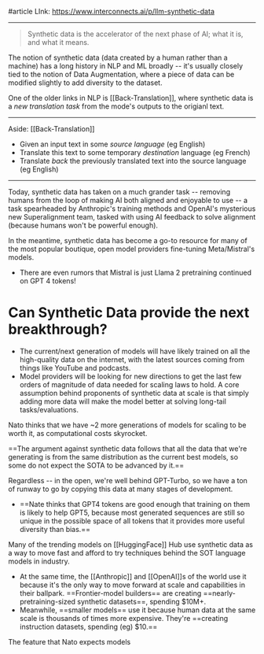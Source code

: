 #article 
LInk: https://www.interconnects.ai/p/llm-synthetic-data

----

> Synthetic data is the accelerator of the next phase of AI; what it is, and what it means.

The notion of synthetic data (data created by a human rather than a machine) has a long history in NLP and ML broadly -- it's usually closely tied to the notion of Data Augmentation, where a piece of data can be modified slightly to add diversity to the dataset.

One of the older links in NLP is [[Back-Translation]], where synthetic data is a *new translation task* from the mode's outputs to the origianl text.

---
Aside: [[Back-Translation]]
- Given an input text in some *source language* (eg English)
- Translate this text to some temporary *destination* language (eg French)
- Translate *back* the previously translated text into the source language (eg English)
---

Today, synthetic data has taken on a much grander task -- removing humans from the loop of making AI both aligned and enjoyable to use -- a task spearheaded by Anthropic's training methods and OpenAI's mysterious new Superalignment team, tasked with using AI feedback to solve alignment (because humans won't be powerful enough).

In the meantime, synthetic data has become a go-to resource for many of the most popular boutique, open model providers fine-tuning Meta/Mistral's models.
- There are even rumors that Mistral is just Llama 2 pretraining continued on GPT 4 tokens!

# Can Synthetic Data provide the next breakthrough?
- The current/next generation of models will have likely trained on all the high-quality data on the internet, with the latest sources coming from things like YouTube and podcasts. 
- Model providers will be looking for new directions to get the last few orders of magnitude of data needed for scaling laws to hold. A core assumption behind proponents of synthetic data at scale is that simply adding more data will make the model better at solving long-tail tasks/evaluations.

Nato thinks that we have ~2 more generations of models for scaling to be worth it, as computational costs skyrocket.

==The argument against synthetic data follows that all the data that we're generating is from the same distribution as the current best models, so some do not expect the SOTA to be advanced by it.==

Regardless -- in the open, we're well behind GPT-Turbo, so we have a ton of runway to go by copying this data at many stages of development.
- ==Nate thinks that GPT4 tokens are good enough that training on them is likely to help GPT5, because most generated sequences are still so unique in the possible space of all tokens that it provides more useful diversity than bias.==

Many of the trending models on [[HuggingFace]] Hub use synthetic data as a way to move fast and afford to try techniques behind the SOT language models in industry.
- At the same time, the [[Anthropic]] and [[OpenAI]]s of the world use it because it's the only way to move forward at scale and capabilities in their ballpark. ==Frontier-model builders== are creating ==nearly-pretraining-sized synthetic datasets==, spending $10M+.
- Meanwhile, ==smaller models== use it because human data at the same scale is thousands of times more expensive. They're ==creating instruction datasets, spending (eg) $10.==


The feature that Nato expects models 

